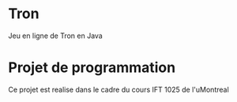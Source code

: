 # Tron
Jeu en ligne de Tron en Java

# Projet de programmation

Ce projet est realise dans le cadre du cours IFT 1025 de l'uMontreal
